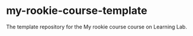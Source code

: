 # my-rookie-course-template
The template repository for the My rookie course course on Learning Lab.
